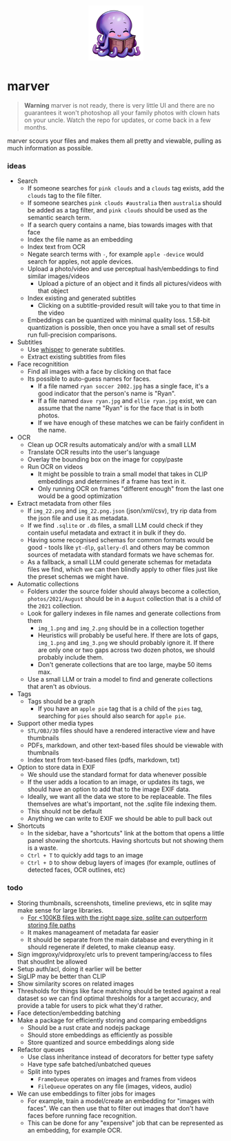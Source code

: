 <p align="center">
  <img src="./assets/logo-large.png" height="128" width="128" />
</p>

# marver

> **Warning**
> marver is not ready, there is very little UI and there are no guarantees it won't photoshop all your family photos with clown hats on your uncle. Watch the repo for updates, or come back in a few months.

marver scours your files and makes them all pretty and viewable, pulling as much information as possible.

### ideas

- Search
  - If someone searches for `pink clouds` and a `clouds` tag exists, add the `clouds` tag to the file filter.
  - If someone searches `pink clouds #australia` then `australia` should be added as a tag filter, and `pink clouds` should be used as the semantic search term.
  - If a search query contains a name, bias towards images with that face
  - Index the file name as an embedding
  - Index text from OCR
  - Negate search terms with `-`, for example `apple -device` would search for apples, not apple devices.
  - Upload a photo/video and use perceptual hash/embeddings to find similar images/videos
    - Upload a picture of an object and it finds all pictures/videos with that object
  - Index existing and generated subtitles
    - Clicking on a subtitle-provided result will take you to that time in the video
  - Embeddings can be quantized with minimal quality loss. 1.58-bit quantization is possible, then once you have a small set of results run full-precision comparisons.
- Subtitles
  - Use [whisper](https://github.com/openai/whisper) to generate subtitles.
  - Extract existing subtitles from files
- Face recognitition
  - Find all images with a face by clicking on that face
  - Its possible to auto-guess names for faces.
    - If a file named `ryan soccer 2002.jpg` has a single face, it's a good indicator that the person's name is "Ryan".
    - If a file named `dave ryan.jpg` and `ellie ryan.jpg` exist, we can assume that the name "Ryan" is for the face that is in both photos.
    - If we have enough of these matches we can be fairly confident in the name.
- OCR
  - Clean up OCR results automaticaly and/or with a small LLM
  - Translate OCR results into the user's language
  - Overlay the bounding box on the image for copy/paste
  - Run OCR on videos
    - It might be possible to train a small model that takes in CLIP embeddings and determines if a frame has text in it.
    - Only running OCR on frames "different enough" from the last one would be a good optimization
- Extract metadata from other files
  - If `img_22.png` and `img_22.png.json` (json/xml/csv), try rip data from the json file and use it as metadata.
  - If we find `.sqlite` or `.db` files, a small LLM could check if they contain useful metadata and extract it in bulk if they do.
  - Having some recognised schemas for common formats would be good - tools like `yt-dlp`, `gallery-dl` and others may be common sources of metadata with standard formats we have schemas for.
  - As a fallback, a small LLM could generate schemas for metadata files we find, which we can then blindly apply to other files just like the preset schemas we might have.
- Automatic collections
  - Folders under the source folder should always become a collection, `photos/2021/August` should be in a `August` collection that is a child of the `2021` collection.
  - Look for gallery indexes in file names and generate collections from them
    - `img_1.png` and `img_2.png` should be in a collection together
    - Heuristics will probably be useful here. If there are lots of gaps, `img_1.png` and `img_3.png` we should probably ignore it. If there are only one or two gaps across two dozen photos, we should probably include them.
    - Don't generate collections that are too large, maybe 50 items max.
  - Use a small LLM or train a model to find and generate collections that aren't as obvious.
- Tags
  - Tags should be a graph
    - If you have an `apple pie` tag that is a child of the `pies` tag, searching for `pies` should also search for `apple pie`.
- Support other media types
  - `STL/OBJ/3D` files should have a rendered interactive view and have thumbnails
  - PDFs, markdown, and other text-based files should be viewable with thumbnails
  - Index text from text-based files (pdfs, markdown, txt)
- Option to store data in EXIF
  - We should use the standard format for data whenever possible
  - If the user adds a location to an image, or updates its tags, we should have an option to add that to the image EXIF data.
  - Ideally, we want all the data we store to be replaceable. The files themselves are what's important, not the .sqlite file indexing them.
  - This should not be default
  - Anything we can write to EXIF we should be able to pull back out
- Shortcuts
  - In the sidebar, have a "shortcuts" link at the bottom that opens a little panel showing the shortcuts. Having shortcuts but not showing them is a waste.
  - `Ctrl + T` to quickly add tags to an image
  - `Ctrl + D` to show debug layers of images (for example, outlines of detected faces, OCR outlines, etc)

### todo

- Storing thumbnails, screenshots, timeline previews, etc in sqlite may make sense for large libraries.
  - [For <100KB files with the right page size, sqlite can outperform storing file paths](https://www.sqlite.org/intern-v-extern-blob.html)
  - It makes manageament of metadata far easier
  - It should be separate from the main database and everything in it should regenerate if deleted, to make cleanup easy.
- Sign imgproxy/vidproxy/etc urls to prevent tampering/access to files that shoudlnt be allowed
- Setup auth/acl, doing it earlier will be better
- SigLIP may be better than CLIP
- Show similarity scores on related images
- Thresholds for things like face matching should be tested against a real dataset so we can find optimal thresholds for a target accuracy, and provide a table for users to pick what they'd rather.
- Face detection/embedding batching
- Make a package for efficiently storing and comparing embeddigns
  - Should be a rust crate and nodejs package
  - Should store embeddings as efficiently as possible
  - Store quantized and source embeddings along side
- Refactor queues
  - Use class inheritance instead of decorators for better type safety
  - Have type safe batched/unbatched queues
  - Split into types
    - `FrameQueue` operates on images and frames from videos
    - `FileQueue` operates on any file (images, videos, audio)
- We can use embeddings to filter jobs for images
  - For example, train a model/create an embedding for "images with faces". We can then use that to filter out images that don't have faces before running face recognition.
  - This can be done for any "expensive" job that can be represented as an embedding, for example OCR.